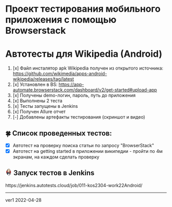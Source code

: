# Проект тестирования мобильного приложения с помощью Browserstack
# Автотесты для Wikipedia (Android)

1. [x] Файл инсталятор apk Wikipedia получен из открытого источника: https://github.com/wikimedia/apps-android-wikipedia/releases/tag/latest
2. [x] Установлен в BS: https://app-automate.browserstack.com/dashboard/v2/get-started#upload-app
3. [x] Получены demo-логин, пароль, путь до приложения
4. [x] Выполнены 2 теста
5. [x] Тесты запущены в Jenkins
6. [x] Получен Allure отчет
7. [-] Добавлены артефакты тестирования (скриншот и видео)

<!--## :watermelon: Технологии и инструменты
<a href="https://www.jetbrains.com/idea/"><img src="images/logo/Idea.svg" width="50" height="50"  alt="IDEA" title="IJ IDEA"></a>  
<a href="https://www.java.com/"><img src="images/logo/Browserstack.svg" width="50" height="50"  alt="Java"/></a>
<a href="ххх"><img src="images/logo/Telegram.svg" width="50" height="50"  alt="olgakos" title="Browserstack"></a> 
-->

## :four_leaf_clover: Список проведенных тестов: 
- [x] Автотест на проверку поиска статьи по запросу "BrowserStack"
- [x] Автотест на getting started в приложении википедии - пройти по 4м экранам, на каждом сделать проверку

## <img width="4%" title="Jenkins" src="img/logo/jenkins-logo.svg"> Запуск тестов в Jenkins
<p>https://jenkins.autotests.cloud/job/011-kos2304-work22Android/</p>

<!--
## <img width="4%" title="Allure" src="img/logo/allure-report-logo.svg"> Allure
###### Главный экран Allure отчета (Owerwiev)
<p align="center">
<img title="Allure Graphics" src="img/allure1.jpg"  width="1000" >
</p>

###### Страница Allure с проведенными тестами (Suites)
<p align="center">
<img title="Allure Graphics" src="img/allure2.jpg"  width="1000">
</p>

## :watermelon: Скриншот прохождения тестов
К каждому тесту прилагается автоматически сгенерированный скриншот показывающий состояние исследуемого приложения на момент остановки теста. Пример:
<p align="center">
  <img title="Screenshot" src="img/last_screen.png" width="300" alt="Screenshot">
</p>

## :watermelon: Видео прохождения тестов
К каждому тесту прилагается автоматически сгенерированное видео. Пример:
<p align="center">
  <img title="Video" src="img/video.gif"  width="300"  alt="Video">
</p>
-->
-------

ver1 2022-04-28